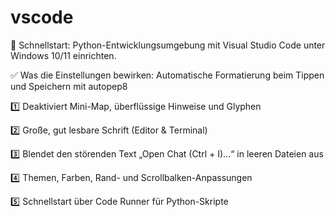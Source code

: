 # vscode
🚀 Schnellstart: Python-Entwicklungsumgebung mit Visual Studio Code unter Windows 10/11 einrichten.

✅ Was die Einstellungen bewirken:
Automatische Formatierung beim Tippen und Speichern mit autopep8

1️⃣ Deaktiviert Mini-Map, überflüssige Hinweise und Glyphen

2️⃣ Große, gut lesbare Schrift (Editor & Terminal)

3️⃣ Blendet den störenden Text „Open Chat (Ctrl + I)...“ in leeren Dateien aus

4️⃣ Themen, Farben, Rand- und Scrollbalken-Anpassungen

5️⃣ Schnellstart über Code Runner für Python-Skripte
